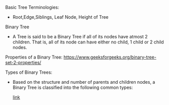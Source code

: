 Basic Tree Terminologies:
 - Root,Edge,Siblings, Leaf Node, Height of Tree

Binary Tree
 - A Tree is said to be a Binary Tree if all of its nodes have atmost 2 children. 
   That is, all of its node can have either no child, 1 child or 2 child nodes.


Properties of a Binary Tree:
https://www.geeksforgeeks.org/binary-tree-set-2-properties/

Types of Binary Trees: 
 - Based on the structure and number of parents and children nodes,
   a Binary Tree is classified into the following common types:
   
   [link](https://www.geeksforgeeks.org/binary-tree-set-3-types-of-binary-tree/)
   
